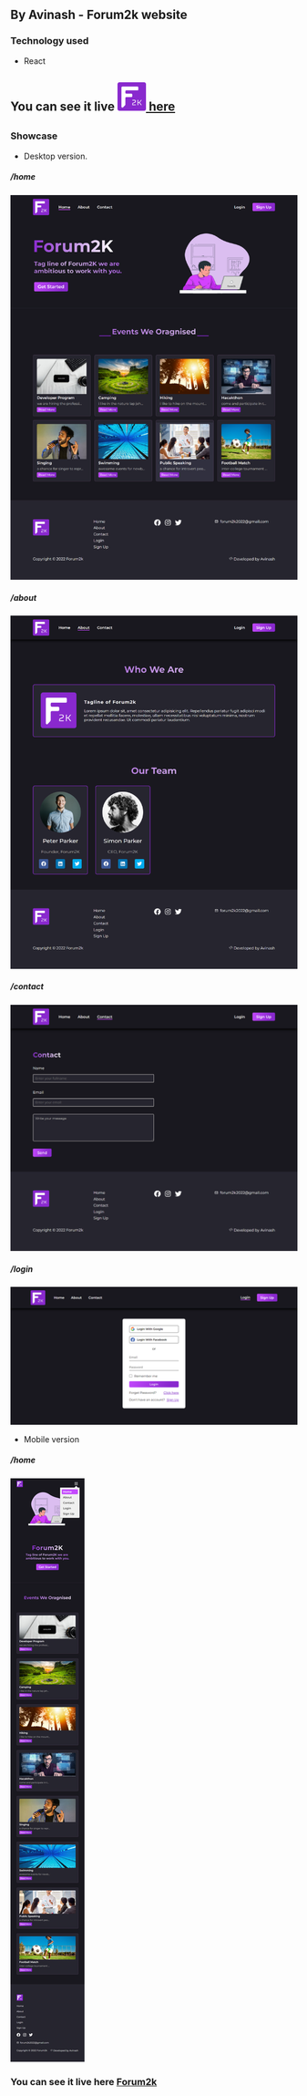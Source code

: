 ## By Avinash - Forum2k website


### Technology used

* React

<!-- ### You can see it live here [Forum2k](https://forum2k-2022.web.app/) -->
### <h2> You can see it live <a href="https://forum2k-2022.web.app/" target="_blank"><img src="showcase/F2k-Logo.png" height="50px" width="50px" /> here</a> <h2>

### Showcase

* Desktop version.
<h5>/home</h5>
<img src="showcase/Forum-2k home.png" />

<h5>/about</h5>
<img src="showcase/Forum-2k about.png" />

<h5>/contact</h5>
<img src="showcase/Forum-2k contact.png" />

<h5>/login</h5>
<img src="showcase/Forum-2k login.png" />

* Mobile version
<h5>/home</h5>
<img src="showcase/Forum-2k mobile version.png" />

### You can see it live here [Forum2k](https://forum2k-2022.web.app/)

